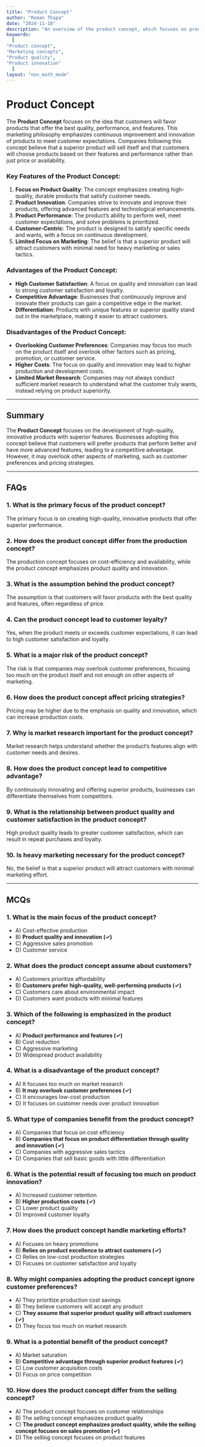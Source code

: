 ```yaml
---
title: "Product Concept" 
author: "Roman Thapa" 
date: "2024-11-18"
description: "An overview of the product concept, which focuses on product quality, features, and innovation to meet customer needs." 
keywords:
  [
"Product concept",
"Marketing concepts",
"Product quality",
"Product innovation"
  ]
layout: "non_math_mode"
---
```


# Product Concept

The **Product Concept** focuses on the idea that customers will favor products that offer the best quality, performance, and features. This marketing philosophy emphasizes continuous improvement and innovation of products to meet customer expectations. Companies following this concept believe that a superior product will sell itself and that customers will choose products based on their features and performance rather than just price or availability.

### Key Features of the Product Concept:

1. **Focus on Product Quality**: The concept emphasizes creating high-quality, durable products that satisfy customer needs.
2. **Product Innovation**: Companies strive to innovate and improve their products, offering advanced features and technological enhancements.
3. **Product Performance**: The product’s ability to perform well, meet customer expectations, and solve problems is prioritized.
4. **Customer-Centric**: The product is designed to satisfy specific needs and wants, with a focus on continuous development.
5. **Limited Focus on Marketing**: The belief is that a superior product will attract customers with minimal need for heavy marketing or sales tactics.

### Advantages of the Product Concept:

- **High Customer Satisfaction**: A focus on quality and innovation can lead to strong customer satisfaction and loyalty.
- **Competitive Advantage**: Businesses that continuously improve and innovate their products can gain a competitive edge in the market.
- **Differentiation**: Products with unique features or superior quality stand out in the marketplace, making it easier to attract customers.

### Disadvantages of the Product Concept:

- **Overlooking Customer Preferences**: Companies may focus too much on the product itself and overlook other factors such as pricing, promotion, or customer service.
- **Higher Costs**: The focus on quality and innovation may lead to higher production and development costs.
- **Limited Market Research**: Companies may not always conduct sufficient market research to understand what the customer truly wants, instead relying on product superiority.

---

## Summary

The **Product Concept** focuses on the development of high-quality, innovative products with superior features. Businesses adopting this concept believe that customers will prefer products that perform better and have more advanced features, leading to a competitive advantage. However, it may overlook other aspects of marketing, such as customer preferences and pricing strategies.

---

## FAQs

### 1. What is the primary focus of the product concept?

The primary focus is on creating high-quality, innovative products that offer superior performance.

### 2. How does the product concept differ from the production concept?

The production concept focuses on cost-efficiency and availability, while the product concept emphasizes product quality and innovation.

### 3. What is the assumption behind the product concept?

The assumption is that customers will favor products with the best quality and features, often regardless of price.

### 4. Can the product concept lead to customer loyalty?

Yes, when the product meets or exceeds customer expectations, it can lead to high customer satisfaction and loyalty.

### 5. What is a major risk of the product concept?

The risk is that companies may overlook customer preferences, focusing too much on the product itself and not enough on other aspects of marketing.

### 6. How does the product concept affect pricing strategies?

Pricing may be higher due to the emphasis on quality and innovation, which can increase production costs.

### 7. Why is market research important for the product concept?

Market research helps understand whether the product’s features align with customer needs and desires.

### 8. How does the product concept lead to competitive advantage?

By continuously innovating and offering superior products, businesses can differentiate themselves from competitors.

### 9. What is the relationship between product quality and customer satisfaction in the product concept?

High product quality leads to greater customer satisfaction, which can result in repeat purchases and loyalty.

### 10. Is heavy marketing necessary for the product concept?

No, the belief is that a superior product will attract customers with minimal marketing effort.

---

## MCQs

### 1. What is the main focus of the product concept?

- A) Cost-effective production
- B) **Product quality and innovation (✓)**
- C) Aggressive sales promotion
- D) Customer service

### 2. What does the product concept assume about customers?

- A) Customers prioritize affordability
- B) **Customers prefer high-quality, well-performing products (✓)**
- C) Customers care about environmental impact
- D) Customers want products with minimal features

### 3. Which of the following is emphasized in the product concept?

- A) **Product performance and features (✓)**
- B) Cost reduction
- C) Aggressive marketing
- D) Widespread product availability

### 4. What is a disadvantage of the product concept?

- A) It focuses too much on market research
- B) **It may overlook customer preferences (✓)**
- C) It encourages low-cost production
- D) It focuses on customer needs over product innovation

### 5. What type of companies benefit from the product concept?

- A) Companies that focus on cost efficiency
- B) **Companies that focus on product differentiation through quality and innovation (✓)**
- C) Companies with aggressive sales tactics
- D) Companies that sell basic goods with little differentiation

### 6. What is the potential result of focusing too much on product innovation?

- A) Increased customer retention
- B) **Higher production costs (✓)**
- C) Lower product quality
- D) Improved customer loyalty

### 7. How does the product concept handle marketing efforts?

- A) Focuses on heavy promotions
- B) **Relies on product excellence to attract customers (✓)**
- C) Relies on low-cost production strategies
- D) Focuses on customer satisfaction and loyalty

### 8. Why might companies adopting the product concept ignore customer preferences?

- A) They prioritize production cost savings
- B) They believe customers will accept any product
- C) **They assume that superior product quality will attract customers (✓)**
- D) They focus too much on market research

### 9. What is a potential benefit of the product concept?

- A) Market saturation
- B) **Competitive advantage through superior product features (✓)**
- C) Low customer acquisition costs
- D) Focus on price competition

### 10. How does the product concept differ from the selling concept?

- A) The product concept focuses on customer relationships
- B) The selling concept emphasizes product quality
- C) **The product concept emphasizes product quality, while the selling concept focuses on sales promotion (✓)**
- D) The selling concept focuses on product features
